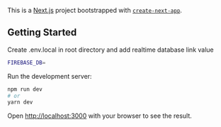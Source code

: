 This is a [Next.js](https://nextjs.org/) project bootstrapped with [`create-next-app`](https://github.com/vercel/next.js/tree/canary/packages/create-next-app).

## Getting Started

Create .env.local in root directory and add realtime database link value
```bash
FIREBASE_DB=
````

Run the development server:

```bash
npm run dev
# or
yarn dev
```

Open [http://localhost:3000](http://localhost:3000) with your browser to see the result.